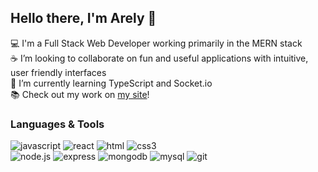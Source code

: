 ## Hello there, I'm Arely 👋

:computer: I'm a Full Stack Web Developer working primarily in the MERN stack<br />
:coffee: I’m looking to collaborate on fun and useful applications with intuitive, user friendly interfaces <br />
🌱 I’m currently learning TypeScript and Socket.io <br />
:books: Check out my work on [my site](https://a-riveragonzalez.github.io/portfolio/)!
### Languages & Tools
![javascript](https://img.shields.io/badge/-JavaScript-545454?style=plastic&logo=javascript)
![react](https://img.shields.io/badge/-React-black?style=plastic&logo=react)
![html](https://img.shields.io/badge/-HTML-d3d3d3?style=plastic&logo=html5)
![css3](https://img.shields.io/badge/-CSS3-blue?style=plastic&logo=css3)
<br />
![node.js](https://img.shields.io/badge/-Node.js-darkgreen?style=plastic&logo=node.js)
![express](https://img.shields.io/badge/-Express-darkgrey?style=plastic&logo=express)
![mongodb](https://img.shields.io/badge/-MongoDB-lightgreen?style=plastic&logo=mongodb)
![mysql](https://img.shields.io/badge/-MySQL-lightblue?style=plastic&logo=mysql)
![git](https://img.shields.io/badge/-Git-FEE68E?style=plastic&logo=git)


<!--
**a-riveragonzalez/a-riveragonzalez** is a ✨ _special_ ✨ repository because its `README.md` (this file) appears on your GitHub profile.

:space_invader: Fun fact: I can solve a Rubiks Cube in under 40 seconds


Here are some ideas to get you started:

- 🔭 I’m currently working on ...
- 🌱 I’m currently learning ...
- 👯 I’m looking to collaborate on ...
- 🤔 I’m looking for help with ...
- 💬 Ask me about ...
- 📫 How to reach me: ...
- 😄 Pronouns: ...
- ⚡ Fun fact: ...
-->
